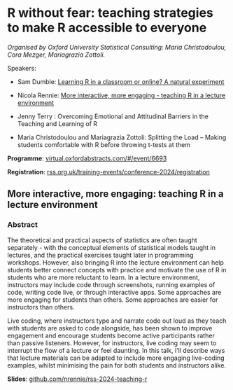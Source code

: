 # R without fear: teaching strategies to make R accessible to everyone

*Organised by Oxford University Statistical Consulting: Maria Christodoulou, Cora Mezger, Mariagrazia Zottoli.*

Speakers:

* Sam Dumble: [Learning R in a classroom or online? A natural experiment](https://github.com/stats4sd/dplyr_learnr)

* Nicola Rennie: [More interactive, more engaging - teaching R in a lecture environment](https://nrennie.rbind.io/rss-2024-teaching-r/)

* Jenny Terry : Overcoming Emotional and Attitudinal Barriers in the Teaching and Learning of R

* Maria Christodoulou and Mariagrazia Zottoli: Splitting the Load – Making students comfortable with R before throwing t-tests at them

**Programme**: [virtual.oxfordabstracts.com/#/event/6693](https://virtual.oxfordabstracts.com/#/event/6693/program?session=92655&s=1037)

**Registration**: [rss.org.uk/training-events/conference-2024/registration](https://rss.org.uk/training-events/conference-2024/registration/)


## More interactive, more engaging: teaching R in a lecture environment

### Abstract

The theoretical and practical aspects of statistics are often taught separately - with the conceptual elements of statistical models taught in lectures, and the practical exercises taught later in programming workshops. However, also bringing R into the lecture environment can help students better connect concepts with practice and motivate the use of R in students who are more reluctant to learn. In a lecture environment, instructors may include code through screenshots, running examples of code, writing code live, or through interactive apps. Some approaches are more engaging for students than others. Some approaches are easier for instructors than others. 

Live coding, where instructors type and narrate code out loud as they teach with students are asked to code alongside, has been shown to improve engagement and encourage students become active participants rather than passive listeners. However,  for instructors, live coding may seem to interrupt the flow of a lecture or feel daunting. In this talk, I’ll describe ways that lecture materials can be adapted to include more engaging live-coding examples, whilst minimising the pain for both students and instructors alike.

**Slides**: [github.com/nrennie/rss-2024-teaching-r](https://github.com/nrennie/rss-2024-teaching-r)

